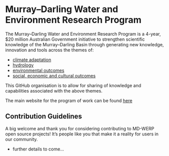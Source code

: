# Murray–Darling Water and Environment Research Program

The Murray–Darling Water and Environment Research Program is a 4-year, $20 million Australian Government initiative to strengthen scientific knowledge of the Murray–Darling Basin through generating new knowledge, innovation and tools across the themes of:

- [climate adaptation](http://getinvolved.mdba.gov.au/murray-darling-water-and-environment-research-program-climate)
- [hydrology](http://getinvolved.mdba.gov.au/murray-darling-water-and-environment-research-program-hydrology)
- [environmental outcomes](http://getinvolved.mdba.gov.au/murray-darling-water-and-environment-research-program-environment)
- [social, economic and cultural outcomes](http://getinvolved.mdba.gov.au/murray-darling-water-and-environment-research-program-social)

This GitHub organisation is to allow for sharing of knowledge and capabilities associated with the above themes.

The main website for the program of work can be found [here](https://getinvolved.mdba.gov.au/murray-darling-water-and-environment-research-program)

## Contribution Guidelines
A big welcome and thank you for considering contributing to MD-WERP open source projects! It’s people like you that make it a reality for users in our community.
- further details to come...
<!--

**Here are some ideas to get you started:**

🙋‍♀️ A short introduction - what is your organization all about?
🌈 Contribution guidelines - how can the community get involved?
👩‍💻 Useful resources - where can the community find your docs? Is there anything else the community should know?
🍿 Fun facts - what does your team eat for breakfast?
🧙 Remember, you can do mighty things with the power of [Markdown](https://docs.github.com/github/writing-on-github/getting-started-with-writing-and-formatting-on-github/basic-writing-and-formatting-syntax)
-->
